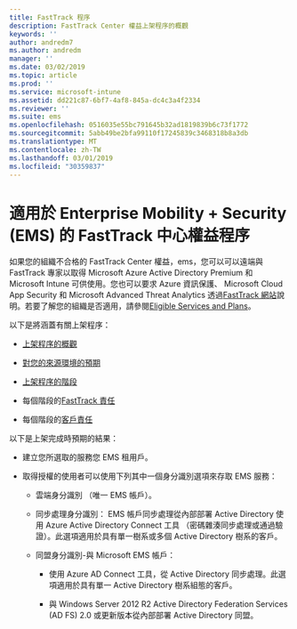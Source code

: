 ```yaml
---
title: FastTrack 程序
description: FastTrack Center 權益上架程序的概觀
keywords: ''
author: andredm7
ms.author: andredm
manager: ''
ms.date: 03/02/2019
ms.topic: article
ms.prod: ''
ms.service: microsoft-intune
ms.assetid: dd221c87-6bf7-4af8-845a-dc4c3a4f2334
ms.reviewer: ''
ms.suite: ems
ms.openlocfilehash: 0516035e55bc791645b32ad1819839b6c73f1772
ms.sourcegitcommit: 5abb49be2bfa99110f17245839c3468318b8a3db
ms.translationtype: MT
ms.contentlocale: zh-TW
ms.lasthandoff: 03/01/2019
ms.locfileid: "30359837"
---
```

# <a name="fasttrack-center-benefit-process-for-enterprise-mobility--security-ems"></a>適用於 Enterprise Mobility + Security (EMS) 的 FastTrack 中心權益程序
如果您的組織不合格的 FastTrack Center 權益，ems，您可以可以遠端與 FastTrack 專家以取得 Microsoft Azure Active Directory Premium 和 Microsoft Intune 可供使用。您也可以要求 Azure 資訊保護、 Microsoft Cloud App Security 和 Microsoft Advanced Threat Analytics 透過[FastTrack 網站](https://www.microsoft.com/fasttrack/microsoft-365/ems)說明。若要了解您的組織是否適用，請參閱[Eligible Services and Plans](M365-eligible-services-and-plans.md)。


以下是將涵蓋有關上架程序：

-   [上架程序的概觀](EMS-fasttrack-benefit-overview.md)

-   [對您的來源環境的預期](EMS-source-environment-expectations.md)

-   [上架程序的階段](EMS-onboarding-phases.md)

-   每個階段的[FastTrack 責任](EMS-fasttrack-responsibilities.md)

-   每個階段的[客戶責任](EMS-your-responsibilities.md)

以下是上架完成時預期的結果：

-   建立您所選取的服務您 EMS 租用戶。

-   取得授權的使用者可以使用下列其中一個身分識別選項來存取 EMS 服務：

    -   雲端身分識別 （唯一 EMS 帳戶）。

    -   同步處理身分識別： EMS 帳戶同步處理從內部部署 Active Directory 使用 Azure Active Directory Connect 工具 （密碼雜湊同步處理或通過驗證）。此選項適用於具有單一樹系或多個 Active Directory 樹系的客戶。

    -   同盟身分識別-與 Microsoft EMS 帳戶：

        -   使用 Azure AD Connect 工具，從 Active Directory 同步處理。此選項適用於具有單一 Active Directory 樹系組態的客戶。

        -   與 Windows Server 2012 R2 Active Directory Federation Services (AD FS) 2.0 或更新版本從內部部署 Active Directory 同盟。
